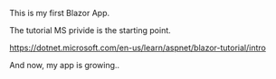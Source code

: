 This is my first Blazor App.

The tutorial MS privide is the starting point.

 https://dotnet.microsoft.com/en-us/learn/aspnet/blazor-tutorial/intro


And now, my app is growing..

